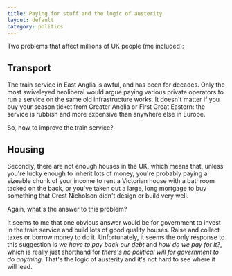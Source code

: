 ```yaml
---
title: Paying for stuff and the logic of austerity
layout: default
category: politics
---
```


Two problems that affect millions of UK people (me included):

## Transport

The train service in East Anglia is awful, and has been for decades. Only the most swiveleyed neoliberal would argue paying various private operators to run a service on the same old infrastructure works. It doesn't matter if you buy your season ticket from Greater Anglia or First Great Eastern: the service is rubbish and more expensive than anywhere else in Europe.

So, how to improve the train service?

## Housing

Secondly, there are not enough houses in the UK, which means that, unless you're lucky enough to inherit lots of money, you're probably paying a sizeable chunk of your income to rent a Victorian house with a bathroom tacked on the back, or you've taken out a large, long mortgage to buy something that Crest Nicholson didn't design or build very well.

Again, what's the answer to this problem?

It seems to me that one obvious answer would be for government to invest in the train service and build lots of good quality houses. Raise and collect taxes or borrow money to do it. Unfortunately, it seems the only response to this suggestion is _we have to pay back our debt_ and _how do we pay for it?_, which is really just shorthand for _there's no political will for government to do anything_. That's the logic of austerity and it's not hard to see where it will lead.
